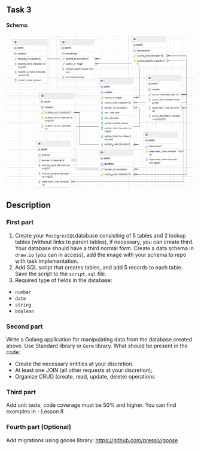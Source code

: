 ## Task 3

#### Schema:
![alt text](https://github.com/tonymontanapaffpaff/golang-training-university/blob/task_1/schema.png?raw=true)

## Description

### First part
1. Create your `PostgresSQL`database consisting of 5 tables and 2 lookup tables (without links to parent tables), if necessary, you can create third. Your database should have a third normal form.
   Create a data schema in `draw.io` (you can in access), add the image with your schema to repo with task implementation.
2. Add SQL script that creates tables, and add 5 records to each table. Save the script to the `script.sql` file.
3. Required type of fields in the database:
- `number`
- `date`
- `string`
- `boolean`

### Second part
Write a Golang application for manipulating data from the database created above. Use Standard library or `Gorm` library.
What should be present in the code:
- Create the necessary entities at your discretion.
- At least one JOIN (all other requests at your discretion);
- Organize CRUD (create, read, update, delete) operations

### Third part
Add unit tests, code coverage must be 50% and higher. You can find examples in - Lesson 8

### Fourth part (Optional)
Add migrations using goose library: https://github.com/pressly/goose
